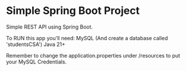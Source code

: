 ﻿# Simple Spring Boot Project
Simple REST API using Spring Boot.

To RUN this app you'll need:
MySQL (And create a database called 'studentsCSA')
Java 21+

Remember to change the application.properties under /resources to put your MySQL Credentials.
